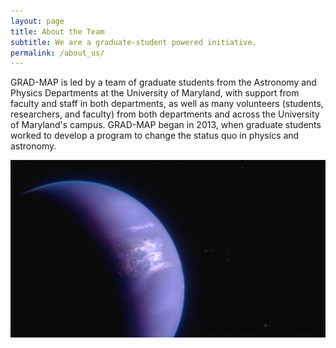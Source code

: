 ```yaml
---
layout: page
title: About the Team
subtitle: We are a graduate-student powered initiative. 
permalink: /about_us/
---
```


GRAD-MAP is led by a team of graduate students from the Astronomy and Physics Departments at the University of Maryland, with support from faculty and staff in both departments, as well as many volunteers (students, researchers, and faculty) from both departments and across the University of Maryland's campus. GRAD-MAP began in 2013, when graduate students worked to develop a program to change the status quo in physics and astronomy.

![image](/photos/planet.jpg)
